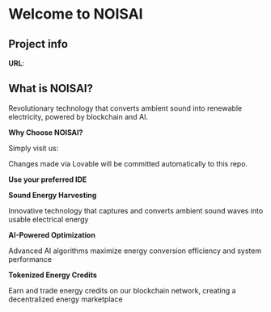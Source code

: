 # Welcome to NOISAI


## Project info

**URL**: 

## What is NOISAI? ##

Revolutionary technology that converts ambient sound into renewable electricity, powered by blockchain and AI.

**Why Choose NOISAI?**

Simply visit us: 

Changes made via Lovable will be committed automatically to this repo.

**Use your preferred IDE**

**Sound Energy Harvesting**

Innovative technology that captures and converts ambient sound waves into usable electrical energy

**AI-Powered Optimization**

Advanced AI algorithms maximize energy conversion efficiency and system performance

**Tokenized Energy Credits**

Earn and trade energy credits on our blockchain network, creating a decentralized energy marketplace
